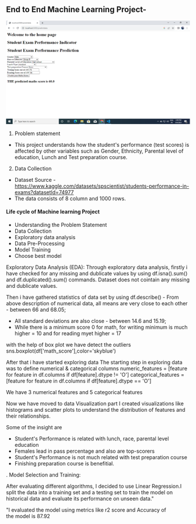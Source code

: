 ## End to End Machine Learning Project-

![Alt text](<Screenshot (5).png>)

1) Problem statement 
- This project understands how the student's performance (test scores) is affected by other variables such as Gender, Ethnicity, Parental level of education, Lunch and Test preparation course.


2) Data Collection
- Dataset Source - https://www.kaggle.com/datasets/spscientist/students-performance-in-exams?datasetId=74977
- The data consists of 8 column and 1000 rows.

#### Life cycle of Machine learning Project

- Understanding the Problem Statement
- Data Collection
- Exploratory data analysis
- Data Pre-Processing
- Model Training
- Choose best model

Exploratory Data Analysis (EDA): 
Through exploratory data analysis, 
 firstly i have checked for any missing and dublicate values by using df.isna().sum() and df.duplicated().sum() commands. Dataset does not cointain any missing and dublicate values.

Then i have gathered statistics of data set by using df.describe() -
From above description of numerical data, all means are very close to each other - between 66 and 68.05;
- All standard deviations are also close - between 14.6 and 15.19;
- While there is a minimum score  0 for math, for writing minimum is much higher = 10 and for reading myet higher = 17 

with the help of box plot we have detect the outliers 
sns.boxplot(df['math_score'],color='skyblue')

After that i have started exploring data
The starting step in exploring data was to define numerical & categorical columns
numeric_features = [feature for feature in df.columns if df[feature].dtype != 'O']
categorical_features = [feature for feature in df.columns if df[feature].dtype == 'O']

We have 3 numerical features and 5 categorical features

Now we have moved to data Visualization part
I created visualizations like histograms and scatter plots to understand the distribution of features and their relationships.

Some of the insight are
- Student's Performance is related with lunch, race, parental level education
- Females lead in pass percentage and also are top-scorers
- Student's Performance is not much related with test preparation course
- Finishing preparation course is benefitial.

. Model Selection and Training:

After evaluating different algorithms, I decided to use Linear Regression.I split the data into a training set and a testing set to train the model on historical data and evaluate its performance on unseen data."

"I evaluated the model using metrics like r2 score and
Accuracy of the model is 87.92
